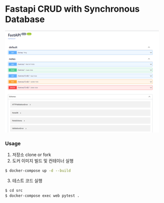 
# Fastapi CRUD with Synchronous Database 

<img src="../images/img-2.png">

### Usage

1. 저장소 clone or fork
2. 도커 이미지 빌드 및 컨테이너 실행
```bash
$ docker-compose up -d --build
```
3. 테스트 코드 실행
```bash
$ cd src
$ docker-compose exec web pytest .
```